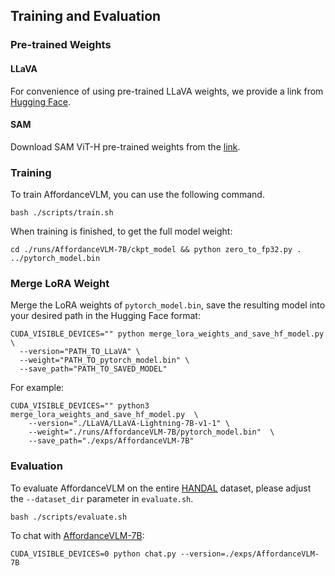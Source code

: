## Training and Evaluation

### Pre-trained Weights
#### LLaVA
For convenience of using pre-trained LLaVA weights, we provide a link from [Hugging Face](https://huggingface.co/Dongming97/LLaVA-Lightning-7B-v1-1).

#### SAM
Download SAM ViT-H pre-trained weights from the [link](https://dl.fbaipublicfiles.com/segment_anything/sam_vit_h_4b8939.pth).


### Training
To train AffordanceVLM, you can use the following command.
```
bash ./scripts/train.sh
```
When training is finished, to get the full model weight:

```
cd ./runs/AffordanceVLM-7B/ckpt_model && python zero_to_fp32.py . ../pytorch_model.bin
```

### Merge LoRA Weight
Merge the LoRA weights of `pytorch_model.bin`, save the resulting model into your desired path in the Hugging Face format:
```
CUDA_VISIBLE_DEVICES="" python merge_lora_weights_and_save_hf_model.py \
  --version="PATH_TO_LLaVA" \
  --weight="PATH_TO_pytorch_model.bin" \
  --save_path="PATH_TO_SAVED_MODEL"
```

For example:
```
CUDA_VISIBLE_DEVICES="" python3 merge_lora_weights_and_save_hf_model.py  \
    --version="./LLaVA/LLaVA-Lightning-7B-v1-1" \
    --weight="./runs/AffordanceVLM-7B/pytorch_model.bin"  \
    --save_path="./exps/AffordanceVLM-7B"
```

### Evaluation
To evaluate AffordanceVLM on the entire [HANDAL](https://github.com/NVlabs/HANDAL) dataset, please adjust the `--dataset_dir` parameter in `evaluate.sh`.
```
bash ./scripts/evaluate.sh
```

To chat with [AffordanceVLM-7B](https://huggingface.co/Dongming97/AffordanceVLM):
```
CUDA_VISIBLE_DEVICES=0 python chat.py --version=./exps/AffordanceVLM-7B
```